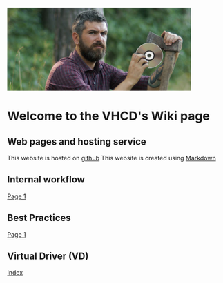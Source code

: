 ![Laver Hache CD](/Images/Laver_Hache_CD.png)

# Welcome to the VHCD's Wiki page

## Web pages and hosting service
This website is hosted on [github](https://github.com/JcBornard/Wiki_VHCD)
This website is created using [Markdown](https://en.wikipedia.org/wiki/Markdown)


## Internal workflow

[Page 1](/Workflow/page1.md)

## Best Practices

[Page 1](/BestPractices/page1.md)

## Virtual Driver (VD)

[Index](/VD/VD_index)
